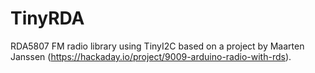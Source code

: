 # TinyRDA
RDA5807 FM radio library using TinyI2C based on a project by Maarten Janssen (https://hackaday.io/project/9009-arduino-radio-with-rds).

